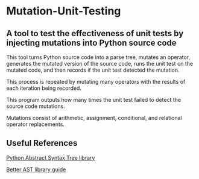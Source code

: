# Mutation-Unit-Testing
## A tool to test the effectiveness of unit tests by injecting mutations into Python source code

This tool turns Python source code into a parse tree, mutates an operator, generates the mutated version of the source code, runs the unit test on the mutated code, and then records if the unit test detected the mutation.

This process is repeated by mutating many operators with the results of each iteration being recorded.

This program outputs how many times the unit test failed to detect the source code mutations.

Mutations consist of arithmetic, assignment, conditional, and relational operator replacements.

## Useful References
[Python Abstract Syntax Tree library](https://docs.python.org/3/library/ast.html)

[Better AST library guide](https://greentreesnakes.readthedocs.io/en/latest/)
